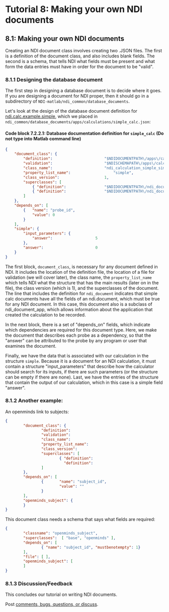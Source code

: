 # Tutorial 8: Making your own NDI documents

## 8.1: Making your own NDI documents

Creating an NDI document class involves creating two .JSON files. The first is a definition of the document class, and also includes blank fields. The second is a schema, that tells NDI what fields must be present and what form the data entries must have in order for the document to be "valid".

### 8.1.1 Designing the database document

The first step in designing a database document is to decide where it goes. If you are designing a document for NDI proper, then it should go in a subdirectory of
`NDI-matlab/ndi_common/database_documents`.

Let's look at the design of the database document definition for [ndi.calc.example.simple](https://vh-lab.github.io/NDI-matlab/reference/%2Bndi/%2Bcalc/%2Bexample/simple.m/), which we placed in `ndi_common/database_documents/apps/calculations/simple_calc.json`:

#### Code block 7.2.2.1: Database documentation definition for `simple_calc` (Do not type into Matlab command line)

```json
{
	"document_class": {
		"definition":						"$NDIDOCUMENTPATH\/apps\/calculations\/simple_calc.json",
		"validation":						"$NDISCHEMAPATH\/apps\/calculations\/simple_calc_schema.json",
		"class_name":						"ndi_calculation_simple_simple_calc",
		"property_list_name":					"simple",
		"class_version":					1,
		"superclasses": [
			{ "definition":					"$NDIDOCUMENTPATH\/ndi_document.json" },
			{ "definition":					"$NDIDOCUMENTPATH\/ndi_document_app.json" }
		]
	},
	"depends_on": [
		{	"name": "probe_id",
			"value": 0 
		}
	],
	"simple": {
		"input_parameters": {
			"answer":					5
		},
		"answer":						0
	}
}
```

The first block, `document_class`, is necessary for any document defined in NDI. It includes the location of the definition file, the location
of a file for validation (we will cover later), the class name, the `property_list_name` which tells NDI what the structure that has the main
results (later on in the file), the class version (which is 1), and the superclasses of the document. The line that includes the definition for `ndi_document` indicates that simple calc documents have all the fields of an ndi.document, which must be true for any NDI document. In this case, this document also is a subclass of ndi_document_app, which allows information about the application that created the calculation to be recorded.

In the next block, there is a set of "depends_on" fields, which indicate which dependencies are required for this document type. Here, we make the
document that describes each probe as a dependency, so that the "answer" can be attributed to the probe by any program or user that examines the
document. 

Finally, we have the data that is associated with our calculation in the structure `simple`. Because it is a document for an NDI calculation, it
must contain a structure "input_parameters" that describe how the calculator should search for its inputs, if there are such parameters (or the
structure can be empty if there are none). Last, we have the entries of the structure that contain the output of our calculation, which in this
case is a simple field "answer".

### 8.1.2 Another example:

An openminds link to subjects:

```json
{
        "document_class": {
                "definition":                                           "$NDIDOCUMENTPATH\/metadata\/openminds_subject.json",
                "validation":                                           "$NDISCHEMAPATH\/metadata\/openminds_subject.json",
                "class_name":                                           "openminds_subject",
                "property_list_name":                                   "openminds_subject",
                "class_version":                                        1,
                "superclasses": [
                        { "definition":                                 "$NDIDOCUMENTPATH\/base.json",
                          "definition":                                 "$NDIDOCUMENTPATH\/metadata\/openminds.json" }
                ]
        },
        "depends_on": [
                {       "name": "subject_id",
                        "value": ""
                }
        ],
        "openminds_subject": {
        }
}
```

This document class needs a schema that says what fields are required:

```json
{
        "classname": "openminds_subject",
        "superclasses":  [ "base", "openminds" ],
        "depends_on": [
                { "name": "subject_id", "mustbenotempty": 1}
        ],
        "file": [ ],
        "openminds_subject": [
        ]
}
```



### 8.1.3 Discussion/Feedback

This concludes our tutorial on writing NDI documents.

Post [comments, bugs, questions, or discuss](https://github.com/VH-Lab/NDI-matlab/issues/236).
